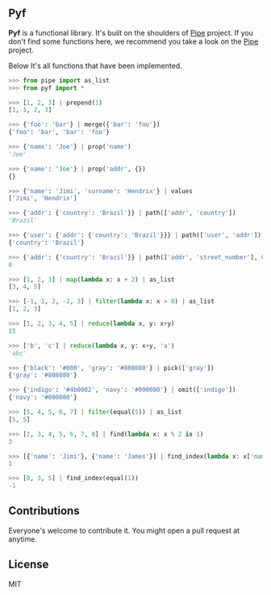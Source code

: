 Pyf
---

**Pyf** is a functional library. It's built on the shoulders of [Pipe](https://github.com/JulienPalard/Pipe) project.
If you don't find some functions here, we recommend you take a look on the [Pipe](https://github.com/JulienPalard/Pipe) project.

Below It's all functions that have been implemented.


```python
>>> from pipe import as_list
>>> from pyf import *

>>> [1, 2, 3] | prepend(1)
[1, 1, 2, 3]

>>> {'foo': 'bar'} | merge({'bar': 'foo'})
{'foo': 'bar', 'bar': 'foo'}

>>> {'name': 'Joe'} | prop('name')
'Joe'

>>> {'name': 'Joe'} | prop('addr', {})
{}

>>> {'name': 'Jimi', 'surname': 'Hendrix'} | values
['Jimi', 'Hendrix']

>>> {'addr': {'country': 'Brazil'}} | path(['addr', 'country'])
'Brazil'

>>> {'user': {'addr': {'country': 'Brazil'}}} | path(['user', 'addr'])
{'country': 'Brazil'}

>>> {'addr': {'country': 'Brazil'}} | path(['addr', 'street_number'], 0)
0

>>> [1, 2, 3] | map(lambda x: x + 2) | as_list
[3, 4, 5]

>>> [-1, 1, 2, -2, 3] | filter(lambda x: x > 0) | as_list
[1, 2, 3]

>>> [1, 2, 3, 4, 5] | reduce(lambda x, y: x+y)
15

>>> ['b', 'c'] | reduce(lambda x, y: x+y, 'a')
'abc'

>>> {'black': '#000', 'gray': '#808080'} | pick(['gray'])
{'gray': '#808080'}

>>> {'indigo': '#4b0082', 'navy': '#000080'} | omit(['indigo'])
{'navy': '#000080'}

>>> [5, 4, 5, 6, 7] | filter(equal(5)) | as_list
[5, 5]

>>> [2, 3, 4, 5, 6, 7, 8] | find(lambda x: x % 2 is 1)
3

>>> [{'name': 'Jimi'}, {'name': 'James'}] | find_index(lambda x: x['name'] == 'James')
1

>>> [0, 3, 5] | find_index(equal(1))
-1

```

Contributions
-------------

Everyone's welcome to contribute it. You might open a pull request at anytime.

License
-------

MIT
